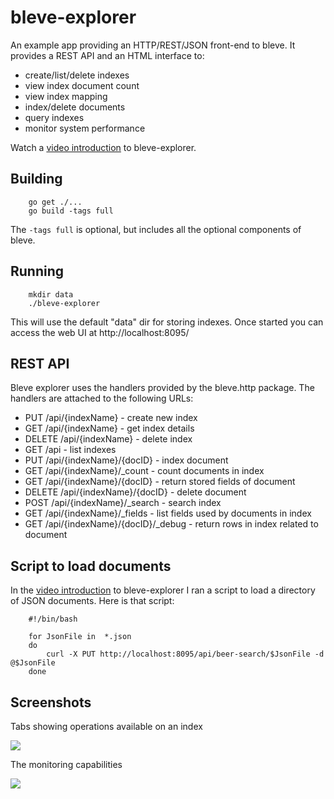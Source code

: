 # bleve-explorer

An example app providing an HTTP/REST/JSON front-end to bleve.  It provides a REST API and an HTML interface to:

* create/list/delete indexes
* view index document count
* view index mapping
* index/delete documents
* query indexes
* monitor system performance

Watch a [video introduction](https://www.youtube.com/watch?v=DfbRTXE5n4Y) to bleve-explorer.

## Building

        go get ./...
        go build -tags full

The ```-tags full``` is optional, but includes all the optional components of bleve.

## Running

		mkdir data
        ./bleve-explorer

This will use the default "data" dir for storing indexes.  Once started you can access the web UI at http://localhost:8095/

## REST API

Bleve explorer uses the handlers provided by the  bleve.http package.  The handlers are attached to the following URLs:

* PUT /api/{indexName} - create new index
* GET /api/{indexName} - get index details
* DELETE /api/{indexName} - delete index
* GET /api - list indexes
* PUT /api/{indexName}/{docID} - index document
* GET /api/{indexName}/_count - count documents in index
* GET /api/{indexName}/{docID} - return stored fields of document
* DELETE /api/{indexName}/{docID} - delete document
* POST /api/{indexName}/_search - search index
* GET /api/{indexName}/_fields - list fields used by documents in index
* GET /api/{indexName}/{docID}/_debug - return rows in index related to document

## Script to load documents

In the [video introduction](https://www.youtube.com/watch?v=DfbRTXE5n4Y) to bleve-explorer I ran a script to load a directory of JSON documents.  Here is that script:

		#!/bin/bash

		for JsonFile in  *.json
		do
			curl -X PUT http://localhost:8095/api/beer-search/$JsonFile -d @$JsonFile
		done

## Screenshots

Tabs showing operations available on an index

![](docs/index.png)

The monitoring capabilities

![](docs/monitor.png)
